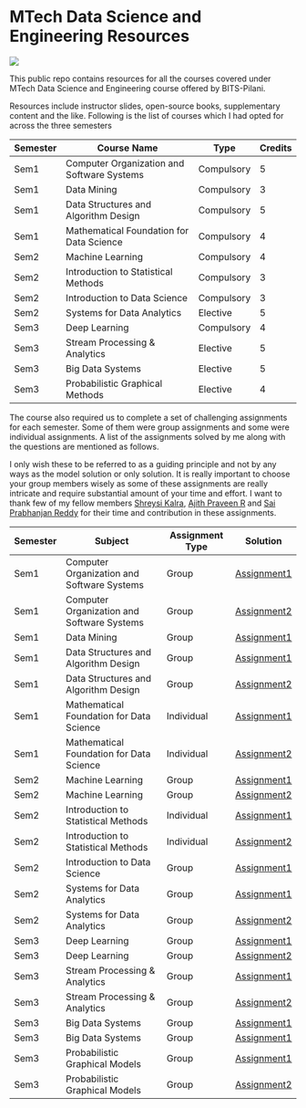 # MTech Data Science and Engineering Resources

![](https://camo.githubusercontent.com/12427491f36034bc75efff7d405c192646b3f0348d49c7c8275711525009529d/68747470733a2f2f692e706f7374696d672e63632f31583848375959742f424954532d4c6f676f2e706e67)

This public repo contains resources for all the courses covered under MTech Data Science and Engineering course offered by BITS-Pilani.

Resources include instructor slides, open-source books, supplementary content and the like. Following is the list of courses which I had opted for across the three semesters

|Semester|Course Name|Type|Credits|
|--|--|--|--|
|Sem1|Computer Organization and Software Systems|Compulsory|5|
|Sem1|Data Mining|Compulsory|3|
|Sem1|Data Structures and Algorithm Design|Compulsory|5|
|Sem1|Mathematical Foundation for Data Science|Compulsory|4|
|Sem2|Machine Learning|Compulsory|4|
|Sem2|Introduction to Statistical Methods|Compulsory|3|
|Sem2|Introduction to Data Science|Compulsory|3|
|Sem2|Systems for Data Analytics|Elective|5|
|Sem3|Deep Learning|Compulsory|4|
|Sem3|Stream Processing & Analytics|Elective|5|
|Sem3|Big Data Systems|Elective|5|
|Sem3|Probabilistic Graphical Methods|Elective|4|

The course also required us to complete a set of challenging assignments for each semester. Some of them were group assignments and some were individual assignments. A list of the assignments solved by me along with the questions are mentioned as follows. 

I only wish these to be referred to as a guiding principle and not by any ways as the model solution or only solution. It is really important to choose your group members wisely as some of these assignments are really intricate and require substantial amount of your time and effort. I want to thank few of my fellow members [Shreysi Kalra](https://github.com/shreyasi25), [Ajith Praveen R](https://github.com/ElisonSherton/DL_SPA_Assignments/tree/main) and [Sai Prabhanjan Reddy](https://github.com/prabhanjan215) for their time and contribution in these assignments.

|Semester|Subject|Assignment Type|Solution|
|--|--|--|--|
|Sem1|Computer Organization and Software Systems|Group|[Assignment1](https://github.com/ElisonSherton/BITS_Group_117/tree/coss_assignment_1/COSS/assignment1)|
|Sem1|Computer Organization and Software Systems|Group|[Assignment2](https://github.com/ElisonSherton/BITS_Group_117/tree/coss_assignment_2/COSS/assignment2)|
|Sem1|Data Mining|Group|[Assignment1](https://github.com/ElisonSherton/BITS_Group_117/tree/dm_assignment/DM/assignment1/ckd)|
|Sem1|Data Structures and Algorithm Design|Group|[Assignment1](https://github.com/ElisonSherton/BITS_Group_117/tree/dsad_assignment1_vinayak/DSAD/assignment1)|
|Sem1|Data Structures and Algorithm Design|Group|[Assignment2](https://github.com/ElisonSherton/BITS_Group_117/tree/dsad_assignment_2/DSAD/assignment2)|
|Sem1|Mathematical Foundation for Data Science|Individual|[Assignment1](https://github.com/ElisonSherton/MTech_DSE/tree/main/Sem1/MFDS/graded_assignments/assignment1)|
|Sem1|Mathematical Foundation for Data Science|Individual|[Assignment2](https://github.com/ElisonSherton/MTech_DSE/tree/main/Sem1/MFDS/graded_assignments/assignment2)|
|Sem2|Machine Learning|Group|[Assignment1](https://github.com/ElisonSherton/MTech_DSE_Sem2/tree/main/ML/Assignment1)|
|Sem2|Machine Learning|Group|[Assignment2](https://github.com/ElisonSherton/MTech_DSE_Sem2/tree/main/ML/Assignment2)|
|Sem2|Introduction to Statistical Methods|Individual|[Assignment1](https://github.com/ElisonSherton/MTech_DSE_Sem2/tree/main/ISM/Assignment1)|
|Sem2|Introduction to Statistical Methods|Individual|[Assignment2](https://github.com/ElisonSherton/MTech_DSE_Sem2/tree/main/ISM/Assignment2)|
|Sem2|Introduction to Data Science|Group|[Assignment1](https://github.com/ElisonSherton/MTech_DSE_Sem2/blob/main/IDS/BSE_Time_Series_Analysis.ipynb)|
|Sem2|Systems for Data Analytics|Group|[Assignment1](https://github.com/ElisonSherton/MTech_DSE_Sem2/blob/main/SDA/Group12_SDA_Assignment1.ipynb)|
|Sem2|Systems for Data Analytics|Group|[Assignment2](https://github.com/ElisonSherton/MTech_DSE_Sem2/blob/main/SDA/Group12_SDA_Assignment2.ipynb)|
|Sem3|Deep Learning|Group|[Assignment1](https://github.com/ElisonSherton/DL_SPA_Assignments/blob/main/DL_Assignment_1/DL_Assignment_Group_97.ipynb)|
|Sem3|Deep Learning|Group|[Assignment2](https://github.com/ElisonSherton/DL_SPA_Assignments/blob/main/DL_Assignment_2/DL_assignment_2_group_97_image_captioning_digits.ipynb)|
|Sem3|Stream Processing & Analytics|Group|[Assignment1](https://github.com/ElisonSherton/DL_SPA_Assignments/blob/main/SPA_Assignment_1/SPA_Assignment_Solution.pdf)|
|Sem3|Stream Processing & Analytics|Group|[Assignment2](https://github.com/ElisonSherton/DL_SPA_Assignments/tree/main/SPA_Assignment_2)|
|Sem3|Big Data Systems|Group|[Assignment1](https://github.com/ElisonSherton/PGM_BDS_Assignment/blob/main/BDS_Assignment_1/Grp_136.ipynb)|
|Sem3|Big Data Systems|Group|[Assignment1](https://github.com/ElisonSherton/PGM_BDS_Assignment/blob/main/BDS_Assignment_2/Assignment2.ipynb)|
|Sem3|Probabilistic Graphical Models|Group|[Assignment1](https://github.com/ElisonSherton/PGM_BDS_Assignment/blob/main/PGM_Assignment_1/Assignment_1.ipynb)|
|Sem3|Probabilistic Graphical Models|Group|[Assignment2](https://github.com/ElisonSherton/PGM_BDS_Assignment/blob/main/PGM_Assignment_2/PGM_Assignment_2_Group_19.ipynb)|
